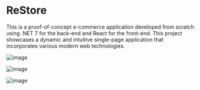 # ReStore
This is a proof-of-concept e-commerce application developed from scratch using .NET 7 for the back-end and React for the front-end. This project showcases a dynamic and intuitive single-page application that incorporates various modern web technologies.

![image](https://github.com/zitian01/ReStore/assets/94648981/d93b25ad-75ab-49b1-9929-7093b0008131)

![image](https://github.com/zitian01/ReStore/assets/94648981/89be9dbd-9d9d-4045-877d-cb3ed162ed37)

![image](https://github.com/zitian01/ReStore/assets/94648981/bc501f6a-058c-4a32-a0fe-3f8e6476212a)
